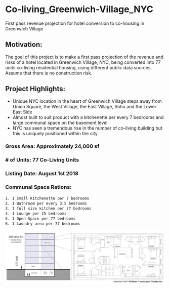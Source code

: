 # Co-living_Greenwich-Village_NYC
First pass revenue projection for hotel conversion to co-housing in Greenwich Village

## Motivation:
The goal of this project is to make a first pass projection of the revenue and risks of a hotel located in Greenwich Village, NYC, being converted into 77 units co-living residential housing, using different public data sources. Assume that there is no construction risk.

## Project Highlights:
- Unique NYC location in the heart of Greenwich Village steps away from Union Square, the West Village, the East Village, Soho and the Lower East Side
- Almost built to suit product with a kitchenette per every 7 bedrooms and large communal space on the basement level
- NYC has seen a tremendous rise in the number of co-living building but this is uniquely positioned within the city 

### Gross Area: Approximately 24,000 sf

### # of Units: 77 Co-Living Units

### Listing Date: August 1st 2018

### Communal Space Rations:
    1. 1 Small Kitchenette per 7 bedrooms
    2. 1 Bathroom per every 3.5 bedrooms
    3. 1 full size kitchen per 77 bedrooms
    4. 1 Lounge per 25 bedrooms
    5. 1 Open Space per 77 bedrooms
    6. 1 Laundry area per 77 bedrooms
    
![coliving_unit/](coliving_unit.png)
